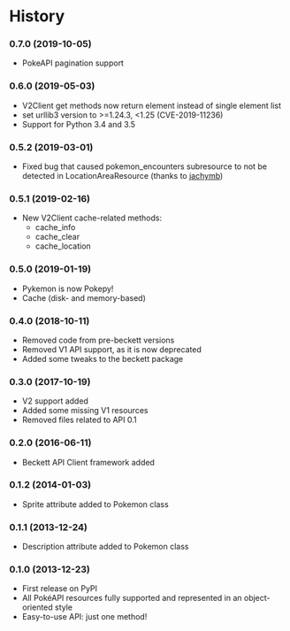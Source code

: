 # History
### 0.7.0 (2019-10-05)
* PokeAPI pagination support

### 0.6.0 (2019-05-03)
* V2Client get methods now return element instead of single element list
* set urllib3 version to >=1.24.3, <1.25 (CVE-2019-11236)
* Support for Python 3.4 and 3.5

### 0.5.2 (2019-03-01)
* Fixed bug that caused pokemon_encounters subresource to not be detected in LocationAreaResource
(thanks to [jachymb](https://github.com/jachymb))

### 0.5.1 (2019-02-16)
* New V2Client cache-related methods:
    * cache_info
    * cache_clear
    * cache_location

### 0.5.0 (2019-01-19)
* Pykemon is now Pokepy!
* Cache (disk- and memory-based)

### 0.4.0 (2018-10-11)
* Removed code from pre-beckett versions
* Removed V1 API support, as it is now deprecated
* Added some tweaks to the beckett package

### 0.3.0 (2017-10-19)
* V2 support added
* Added some missing V1 resources
* Removed files related to API 0.1

### 0.2.0 (2016-06-11)
* Beckett API Client framework added

### 0.1.2 (2014-01-03)
* Sprite attribute added to Pokemon class

### 0.1.1 (2013-12-24)
* Description attribute added to Pokemon class

### 0.1.0 (2013-12-23)
* First release on PyPI
* All PokéAPI resources fully supported and represented in an object-oriented style
* Easy-to-use API: just one method!
